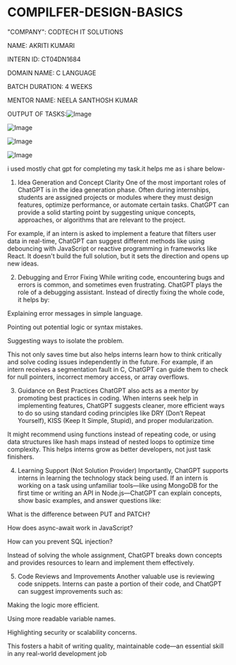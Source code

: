 # COMPILFER-DESIGN-BASICS

"COMPANY": CODTECH IT SOLUTIONS

NAME: AKRITI KUMARI

INTERN ID: CT04DN1684

DOMAIN NAME: C LANGUAGE

BATCH DURATION: 4 WEEKS

MENTOR NAME: NEELA SANTHOSH KUMAR

OUTPUT OF TASKS:![Image](https://github.com/user-attachments/assets/c33025d7-8175-4c3b-8d4b-d8d120f72f63)

![Image](https://github.com/user-attachments/assets/94b469cf-66bc-40aa-b836-838f5b7c9ae7)

![Image](https://github.com/user-attachments/assets/3fac6c60-01d7-4621-bf8f-47edb3c5f645)

![Image](https://github.com/user-attachments/assets/07137f23-de69-4a1b-9be2-4129b5465db2)

i used mostly chat gpt for completing my task.it helps me as i share below-
1. Idea Generation and Concept Clarity
One of the most important roles of ChatGPT is in the idea generation phase. Often during internships, students are assigned projects or modules where they must design features, optimize performance, or automate certain tasks. ChatGPT can provide a solid starting point by suggesting unique concepts, approaches, or algorithms that are relevant to the project.

For example, if an intern is asked to implement a feature that filters user data in real-time, ChatGPT can suggest different methods like using debouncing with JavaScript or reactive programming in frameworks like React. It doesn't build the full solution, but it sets the direction and opens up new ideas.

2. Debugging and Error Fixing
While writing code, encountering bugs and errors is common, and sometimes even frustrating. ChatGPT plays the role of a debugging assistant. Instead of directly fixing the whole code, it helps by:

Explaining error messages in simple language.

Pointing out potential logic or syntax mistakes.

Suggesting ways to isolate the problem.

This not only saves time but also helps interns learn how to think critically and solve coding issues independently in the future. For example, if an intern receives a segmentation fault in C, ChatGPT can guide them to check for null pointers, incorrect memory access, or array overflows.

3. Guidance on Best Practices
ChatGPT also acts as a mentor by promoting best practices in coding. When interns seek help in implementing features, ChatGPT suggests cleaner, more efficient ways to do so using standard coding principles like DRY (Don’t Repeat Yourself), KISS (Keep It Simple, Stupid), and proper modularization.

It might recommend using functions instead of repeating code, or using data structures like hash maps instead of nested loops to optimize time complexity. This helps interns grow as better developers, not just task finishers.

4. Learning Support (Not Solution Provider)
Importantly, ChatGPT supports interns in learning the technology stack being used. If an intern is working on a task using unfamiliar tools—like using MongoDB for the first time or writing an API in Node.js—ChatGPT can explain concepts, show basic examples, and answer questions like:

What is the difference between PUT and PATCH?

How does async-await work in JavaScript?

How can you prevent SQL injection?

Instead of solving the whole assignment, ChatGPT breaks down concepts and provides resources to learn and implement them effectively.

5. Code Reviews and Improvements
Another valuable use is reviewing code snippets. Interns can paste a portion of their code, and ChatGPT can suggest improvements such as:

Making the logic more efficient.

Using more readable variable names.

Highlighting security or scalability concerns.

This fosters a habit of writing quality, maintainable code—an essential skill in any real-world development job

